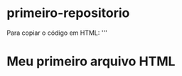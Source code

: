 # primeiro-repositorio

Para copiar o código em HTML:
'''
<html>
  <h1>Meu primeiro arquivo HTML</h1>
</html>
